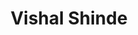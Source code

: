 ---
title: Vishal Shinde
layout: fellow
img: https://avatars.githubusercontent.com/u/79784161?v=4
location: Mumbai, IN
email: itsvishal2417@gmail.com
linkedin: https://www.linkedin.com/in/vishal-shinde-/
twitter: https://twitter.com/vishaltwts
github: https://github.com/vishal-codes
description: Hello! My name is Vishal. Currently I am in junior year pursuing Bachelors Degree in Computer Science & Engineering from India. I am working on improving my Fullstack Web Development Skills by applying what I learn in my projects. I am deeply passionate about software development & innovations & I also firmly believe in the power of the community. I have arranged various sessions in my college to make students aware of the community and about the advancements in technology. In my free time you can find me with my camera pointing towards a beautiful landscape scenery.
university: University Of Mumbai.
interests: Phototgraphy, Trekking, Skating.
programming-languages: Java, Javascript.
---